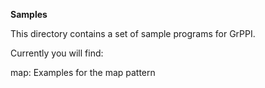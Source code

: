 **Samples**

This directory contains a set of sample programs for GrPPI.

Currently you will find:

  map: Examples for the map pattern
